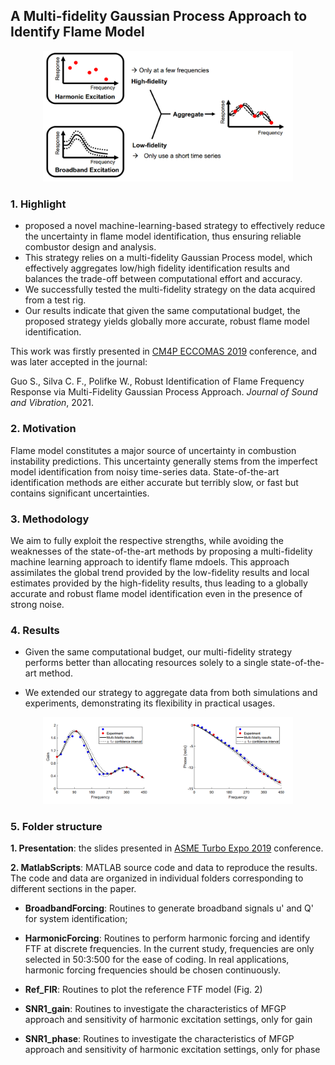 ## A Multi-fidelity Gaussian Process Approach to Identify Flame Model

<p align="center">
  <img src="./Images/Highlight.PNG" width=400 />
</p>

### 1. Highlight

- proposed a novel machine-learning-based strategy to effectively reduce the uncertainty in flame model identification, thus ensuring reliable combustor design and analysis.
- This strategy relies on a multi-fidelity Gaussian Process model, which effectively aggregates low/high fidelity identification results and balances the trade-off between computational effort and accuracy.
- We successfully tested the multi-fidelity strategy on the data acquired from a test rig.
- Our results indicate that given the same computational budget, the proposed strategy yields globally more accurate, robust flame model identification.

This work was firstly presented in [CM4P ECCOMAS 2019](https://cm4p.org/past-editions-2/) conference, and was later accepted in the journal:

Guo S., Silva C. F., Polifke W., Robust Identification of Flame Frequency Response via
Multi-Fidelity Gaussian Process Approach. *Journal of Sound and Vibration*, 2021.

### 2. Motivation

Flame model constitutes a major source of uncertainty in combustion instability predictions. This uncertainty generally stems from the imperfect model identification from noisy time-series data. State-of-the-art identification methods are either accurate but terribly slow, or fast but contains significant uncertainties. 


### 3. Methodology

We aim to fully exploit the respective strengths, while avoiding the weaknesses of the state-of-the-art methods by proposing a multi-fidelity machine learning approach to identify flame mdoels. This approach assimilates the global trend provided by the low-fidelity results and local estimates provided by the high-fidelity results, thus leading to a globally accurate and
robust flame model identification even in the presence of strong noise.


### 4. Results

- Given the same computational budget, our multi-fidelity strategy performs better than allocating resources solely to a single state-of-the-art method. 

- We extended our strategy to aggregate data from both simulations and experiments, demonstrating its flexibility in practical usages.

<p align="center">
  <img src="./Images/Results.PNG" width=400 />
</p>

### 5. Folder structure

**1. Presentation**: the slides presented in [ASME Turbo Expo 2019](https://event.asme.org/Turbo-Expo-2019) conference.

**2. MatlabScripts**: MATLAB source code and data to reproduce the results. The code and data are organized in individual folders corresponding to different sections in the paper. 

- **BroadbandForcing**: Routines to generate broadband signals u' and Q' for system identification;

- **HarmonicForcing**: Routines to perform harmonic forcing and identify FTF at discrete frequencies. In the current study, frequencies are only selected in 50:3:500 for the ease of coding. In real applications, harmonic forcing frequencies should be chosen continuously.

- **Ref_FIR**: Routines to plot the reference FTF model (Fig. 2)

- **SNR1_gain**: Routines to investigate the characteristics of MFGP approach and sensitivity of harmonic excitation settings, only for gain

- **SNR1_phase**: Routines to investigate the characteristics of MFGP approach and sensitivity of harmonic excitation settings, only for phase
